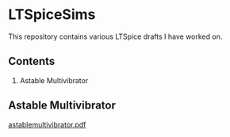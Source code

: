 # LTSpiceSims
This repository contains various LTSpice drafts I have worked on.

## Contents
1. Astable Multivibrator

## Astable Multivibrator
[astablemultivibrator.pdf](https://github.com/a-tran95/LTSpiceSims/files/6700664/astablemultivibrator.pdf)
